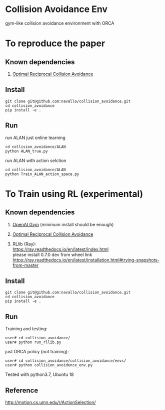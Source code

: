 # Collision Avoidance Env
gym-like collision avoidance environment with ORCA

# To reproduce the paper   

## Known dependencies   
 
1. [Optimal Reciprocal Collision Avoidance](https://github.com/sybrenstuvel/Python-RVO2/)  

## Install
```
git clone git@github.com:navallo/collision_avoidance.git
cd collision_avoidance
pip install -e .
```

## Run
run ALAN just online learning
```
cd collision_avoidance/ALAN
python ALAN_true.py
```

run ALAN with action selction
```
cd collision_avoidance/ALAN
python Train_ALAN_action_space.py
```

# To Train using RL (experimental)

## Known dependencies   

1. [OpenAI Gym](https://github.com/openai/gym) (minimum install should be enough)   
 
2. [Optimal Reciprocal Collision Avoidance](https://github.com/sybrenstuvel/Python-RVO2/)  

3. RLlib (Ray):   
https://ray.readthedocs.io/en/latest/index.html  
please install 0.7.0 dev from wheel link  
https://ray.readthedocs.io/en/latest/installation.html#trying-snapshots-from-master


## Install
```
git clone git@github.com:navallo/collision_avoidance.git
cd collision_avoidance
pip install -e .
```

## Run
Training and testing:
```
user# cd collision_avoidance/
user# python run_rllib.py
```

just ORCA policy (not training):   
```
user# cd collision_avoidance/collision_avoidance/envs/
user# python collision_avoidence_env.py
```
Tested with python3.7, Ubuntu 18

## Reference
http://motion.cs.umn.edu/r/ActionSelection/
